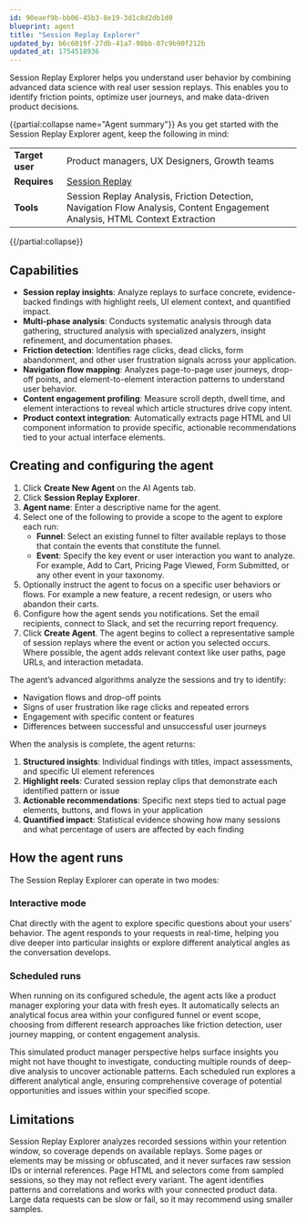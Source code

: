 ```yaml
---
id: 90eaef9b-bb06-45b3-8e19-3d1c8d2db1d0
blueprint: agent
title: "Session Replay Explorer"
updated_by: b6c6019f-27db-41a7-98bb-07c9b90f212b
updated_at: 1754518936
---
```


Session Replay Explorer helps you understand user behavior by combining advanced data science with real user session replays. This enables you to identify friction points, optimize user journeys, and make data-driven product decisions.

{{partial:collapse name="Agent summary"}}
As you get started with the Session Replay Explorer agent, keep the following in mind:

|                 |                                                                                                                             |
| --------------- | --------------------------------------------------------------------------------------------------------------------------- |
| **Target user** | Product managers, UX Designers, Growth teams                                                                                |
| **Requires**    | [Session Replay](/docs/agents/session-replay-explorer)                                                                      |
| **Tools**       | Session Replay Analysis, Friction Detection, Navigation Flow Analysis, Content Engagement Analysis, HTML Context Extraction |

{{/partial:collapse}}

## Capabilities

- **Session replay insights**: Analyze replays to surface concrete, evidence-backed findings with highlight reels, UI element context, and quantified impact.
- **Multi-phase analysis**: Conducts systematic analysis through data gathering, structured analysis with specialized analyzers, insight refinement, and documentation phases.
- **Friction detection**: Identifies rage clicks, dead clicks, form abandonment, and other user frustration signals across your application.
- **Navigation flow mapping**: Analyzes page-to-page user journeys, drop-off points, and element-to-element interaction patterns to understand user behavior.
- **Content engagement profiling**: Measure scroll depth, dwell time, and element interactions to reveal which article structures drive copy intent.
- **Product context integration**: Automatically extracts page HTML and UI component information to provide specific, actionable recommendations tied to your actual interface elements.

## Creating and configuring the agent

1. Click **Create New Agent** on the AI Agents tab.
2. Click **Session Replay Explorer**.
3. **Agent name**: Enter a descriptive name for the agent.
4. Select one of the following to provide a scope to the agent to explore each run:
   - **Funnel**: Select an existing funnel to filter available replays to those that contain the events that constitute the funnel.
   - **Event**: Specify the key event or user interaction you want to analyze. For example, Add to Cart, Pricing Page Viewed, Form Submitted, or any other event in your taxonomy.
5. Optionally instruct the agent to focus on a specific user behaviors or flows. For example a new feature, a recent redesign, or users who abandon their carts.
6. Configure how the agent sends you notifications. Set the email recipients, connect to Slack, and set the recurring report frequency.
7. Click **Create Agent**. The agent begins to collect a representative sample of session replays where the event or action you selected occurs. Where possible, the agent adds relevant context like user paths, page URLs, and interaction metadata.

The agent’s advanced algorithms analyze the sessions and try to identify:

- Navigation flows and drop-off points
- Signs of user frustration like rage clicks and repeated errors
- Engagement with specific content or features
- Differences between successful and unsuccessful user journeys

When the analysis is complete, the agent returns:

1. **Structured insights**: Individual findings with titles, impact assessments, and specific UI element references
2. **Highlight reels**: Curated session replay clips that demonstrate each identified pattern or issue
3. **Actionable recommendations**: Specific next steps tied to actual page elements, buttons, and flows in your application
4. **Quantified impact**: Statistical evidence showing how many sessions and what percentage of users are affected by each finding

## How the agent runs

The Session Replay Explorer can operate in two modes:

### Interactive mode

Chat directly with the agent to explore specific questions about your users' behavior. The agent responds to your requests in real-time, helping you dive deeper into particular insights or explore different analytical angles as the conversation develops.

### Scheduled runs

When running on its configured schedule, the agent acts like a product manager exploring your data with fresh eyes. It automatically selects an analytical focus area within your configured funnel or event scope, choosing from different research approaches like friction detection, user journey mapping, or content engagement analysis.

This simulated product manager perspective helps surface insights you might not have thought to investigate, conducting multiple rounds of deep-dive analysis to uncover actionable patterns. Each scheduled run explores a different analytical angle, ensuring comprehensive coverage of potential opportunities and issues within your specified scope.

## Limitations

Session Replay Explorer analyzes recorded sessions within your retention window, so coverage depends on available replays. Some pages or elements may be missing or obfuscated, and it never surfaces raw session IDs or internal references. Page HTML and selectors come from sampled sessions, so they may not reflect every variant. The agent identifies patterns and correlations and works with your connected product data. Large data requests can be slow or fail, so it may recommend using smaller samples.
